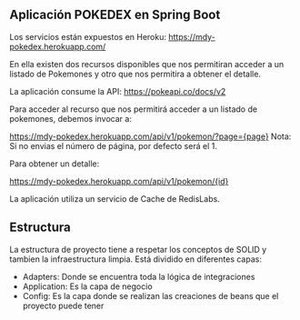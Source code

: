 ## Aplicación POKEDEX en Spring Boot ##

Los servicios están expuestos en Heroku:
https://mdy-pokedex.herokuapp.com/

En ella existen dos recursos disponibles que nos permitiran acceder 
a un listado de Pokemones y otro que nos permitira a obtener el detalle.

La aplicación consume la API: https://pokeapi.co/docs/v2

Para acceder al recurso que nos permitirá acceder a un listado de pokemones,
debemos invocar a:

https://mdy-pokedex.herokuapp.com/api/v1/pokemon/?page={page}
Nota: Si no envias el número de página, por defecto será el 1.

Para obtener un detalle:

https://mdy-pokedex.herokuapp.com/api/v1/pokemon/{id}

La aplicación utiliza un servicio de Cache de RedisLabs.

## Estructura ##
La estructura de proyecto tiene a respetar los conceptos de SOLID y 
tambien la infraestructura limpia.
Está dividido en diferentes capas:

* Adapters: Donde se encuentra toda la lógica de integraciones
* Application: Es la capa de negocio
* Config: Es la capa donde se realizan las creaciones de beans que el proyecto puede tener